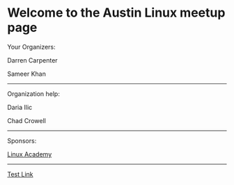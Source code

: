 # Welcome to the Austin Linux meetup page

Your Organizers:

Darren Carpenter

Sameer Khan

---

Organization help:

Daria Ilic

Chad Crowell

---

Sponsors:

[Linux Academy](https://linuxacademy.com)

---

[Test Link](https://dcarpent74.github.io/reveal.js)
